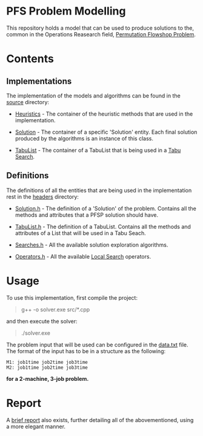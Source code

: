 # PFS Problem Modelling
This repository holds a model that can be used to produce solutions to the, common in the Operations Reasearch field, [Permutation Flowshop Problem](https://en.wikipedia.org/wiki/Flow-shop_scheduling).

# Contents
## Implementations

The implementation of the models and algorithms can be found in the [source](https://github.com/HliasMpGH/Permutation-Flow-shop/tree/main/src) directory:

- [Heuristics](https://github.com/HliasMpGH/Permutation-Flow-shop/blob/main/src/Heuristics.cpp) - The container of the heuristic methods that are used in the implementation. 

- [Solution](https://github.com/HliasMpGH/Permutation-Flow-shop/blob/main/src/Solution.cpp) - The container of a specific 'Solution' entity. Each final solution produced by the algorithms is an instance of this class.

- [TabuList](https://github.com/HliasMpGH/Permutation-Flow-shop/blob/main/src/TabuList.cpp) - The container of a TabuList that is being used in a [Tabu Search](https://en.wikipedia.org/wiki/Tabu_search).

## Definitions
The definitions of all the entities that are being used in the implementation rest in the [headers](https://github.com/HliasMpGH/Permutation-Flow-shop/tree/main/src/headers) directory:

- [Solution.h](https://github.com/HliasMpGH/Permutation-Flow-shop/blob/main/src/headers/Solution.h) - The definition of a 'Solution' of the problem. Contains all the methods and attributes that a PFSP solution should have.

- [TabuList.h](https://github.com/HliasMpGH/Permutation-Flow-shop/blob/main/src/headers/TabuList.h) - The definition of a TabuList. Contains all the methods and attributes of a List that will be used in a Tabu Seach.

- [Searches.h](https://github.com/HliasMpGH/Permutation-Flow-shop/blob/main/src/headers/Searches.h) - All the available solution exploration algorithms.

- [Operators.h](https://github.com/HliasMpGH/Permutation-Flow-shop/blob/main/src/headers/Operators.h) -
All the available [Local Search](https://en.wikipedia.org/wiki/Local_search_(optimization)) operators.

# Usage
To use this implementation, first compile the project:
> g++ -o solver.exe src/*.cpp

and then execute the solver:
>./solver.exe

The problem input that will be used can be configured in the [data.txt](https://github.com/HliasMpGH/Permutation-Flow-shop/blob/main/data.txt) file. The format of the input has to be in a structure as the following:
```
M1: job1time job2time job3time
M2: job1time job2time job3time
```
**for a 2-machine, 3-job problem.**
# Report
A [brief report](https://github.com/HliasMpGH/Permutation-Flow-shop/blob/main/Report.pdf) also exists, further detailing all of the abovementioned, using a more elegant manner.  